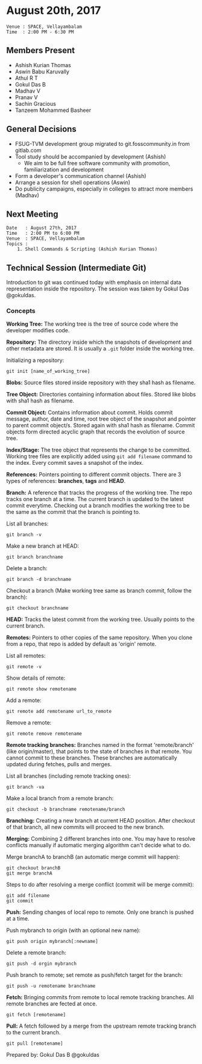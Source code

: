 August 20th, 2017
=================

```
Venue : SPACE, Vellayambalam
Time  : 2:00 PM - 6:30 PM
```

## Members Present
- Ashish Kurian Thomas
- Aswin Babu Karuvally
- Athul R T
- Gokul Das B
- Madhav V
- Pranav V
- Sachin Gracious
- Tanzeem Mohammed Basheer

## General Decisions
- FSUG-TVM development group migrated to git.fosscommunity.in from gitlab.com
- Tool study should be accompanied by development (Ashish)
    - We aim to be full free software community with promotion, familiarization 
    and development
- Form a developer's communication channel (Ashish)
- Arrange a session for shell operations (Aswin)
- Do publicity campaigns, especially in colleges to attract more members
(Madhav)

## Next Meeting
```
Date   : August 27th, 2017
Time   : 2:00 PM to 6:00 PM
Venue  : SPACE, Vellayambalam
Topics :
    1. Shell Commands & Scripting (Ashish Kurian Thomas)
```

## Technical Session (Intermediate Git)
Introduction to git was continued today with emphasis on internal data
representation inside the repository. The session was taken by Gokul Das
@gokuldas.

### Concepts
**Working Tree:** The working tree is the tree of source code where the
developer modifies code.

**Repository:** The directory inside which the snapshots of development and
other metadata are stored. It is usually a `.git` folder inside the working
tree.

Initializing a repository:
```shell
git init [name_of_working_tree]
```

**Blobs:** Source files stored inside repository with they sha1 hash as
filename.

**Tree Object:** Directories containing information about files. Stored like
blobs with sha1 hash as filename.

**Commit Object:** Contains information about commit. Holds commit message,
author, date and time, root tree object of the snapshot and pointer to parent
commit object/s. Stored again with sha1 hash as filename. Commit objects form
directed acyclic graph that records the evolution of source tree.

**Index/Stage:** The tree object that represents the change to be committed.
Working tree files are explicitly added using `git add filename` command to the
index. Every commit saves a snapshot of the index.

**References:** Pointers pointing to different commit objects. There are 3
types of references: **branches**, **tags** and **HEAD**.

**Branch:** A reference that tracks the progress of the working tree. The repo
tracks one branch at a time. The current branch is updated to the latest commit
everytime. Checking out a branch modifies the working tree to be the same as
the commit that the branch is pointing to.

List all branches:
```shell
git branch -v
```

Make a new branch at HEAD:
```shell
git branch branchname
```

Delete a branch:
```shell
git branch -d branchname
```

Checkout a branch (Make working tree same as branch commit, follow the branch):
```shell
git checkout branchname
```

**HEAD:** Tracks the latest commit from the working tree. Usually points to the
current branch.

**Remotes:** Pointers to other copies of the same repository. When you clone
from a repo, that repo is added by default as 'origin' remote.

List all remotes:
```shell
git remote -v
```

Show details of remote:
```shell
git remote show remotename
```

Add a remote:
```shell
git remote add remotename url_to_remote
```

Remove a remote:
```shell
git remote remove remotename
```

**Remote tracking branches:** Branches named in the format 'remote/branch'
(like origin/master), that points to the state of branches in that remote. You
cannot commit to these branches. These branches are automatically updated
during fetches, pulls and merges.

List all branches (including remote tracking ones):
```shell
git branch -va
```

Make a local branch from a remote branch:
```shell
git checkout -b branchname remotename/branch
```

**Branching:** Creating a new branch at current HEAD position. After checkout
of that branch, all new commits will proceed to the new branch.

**Merging:** Combining 2 different branches into one. You may have to resolve
conflicts manually if automatic merging algorithm can't decide what to do.

Merge branchA to branchB (an automatic merge commit will happen):
```shell
git checkout branchB
git merge branchA
```

Steps to do after resolving a merge conflict (commit will be merge commit):
```shell
git add filename
git commit
```

**Push:** Sending changes of local repo to remote. Only one branch is pushed at
a time.

Push mybranch to origin (with an optional new name):
```shell
git push origin mybranch[:newname]
```

Delete a remote branch:
```shell
git push -d orgin mybranch
```

Push branch to remote; set remote as push/fetch target for the branch:
```shell
git push -u remotename branchname
```

**Fetch:** Bringing commits from remote to local remote tracking branches. All
remote branches are fected at once.
```shell
git fetch [remotename]
```

**Pull:** A fetch followed by a merge from the upstream remote tracking branch
to the current branch.
```shell
git pull [remotename]
```

Prepared by: Gokul Das B @gokuldas
